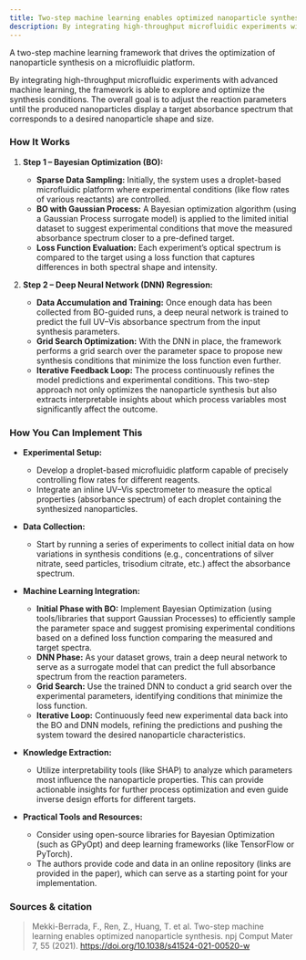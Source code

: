 ```yaml
---
title: Two-step machine learning enables optimized nanoparticle synthesis
description: By integrating high-throughput microfluidic experiments with advanced machine learning, the framework is able to explore and optimize the synthesis conditions.
---
```


A two-step machine learning framework that drives the optimization of nanoparticle synthesis on a microfluidic platform.

By integrating high-throughput microfluidic experiments with advanced machine learning, the framework is able to explore and optimize the synthesis conditions. The overall goal is to adjust the reaction parameters until the produced nanoparticles display a target absorbance spectrum that corresponds to a desired nanoparticle shape and size.  

### How It Works
1. **Step 1 – Bayesian Optimization (BO):**  
   - **Sparse Data Sampling:** Initially, the system uses a droplet-based microfluidic platform where experimental conditions (like flow rates of various reactants) are controlled.
   - **BO with Gaussian Process:** A Bayesian optimization algorithm (using a Gaussian Process surrogate model) is applied to the limited initial dataset to suggest experimental conditions that move the measured absorbance spectrum closer to a pre-defined target.
   - **Loss Function Evaluation:** Each experiment’s optical spectrum is compared to the target using a loss function that captures differences in both spectral shape and intensity.

2. **Step 2 – Deep Neural Network (DNN) Regression:**  
   - **Data Accumulation and Training:** Once enough data has been collected from BO-guided runs, a deep neural network is trained to predict the full UV–Vis absorbance spectrum from the input synthesis parameters.
   - **Grid Search Optimization:** With the DNN in place, the framework performs a grid search over the parameter space to propose new synthesis conditions that minimize the loss function even further.
   - **Iterative Feedback Loop:** The process continuously refines the model predictions and experimental conditions. This two-step approach not only optimizes the nanoparticle synthesis but also extracts interpretable insights about which process variables most significantly affect the outcome.

### How You Can Implement This
- **Experimental Setup:**  
  - Develop a droplet-based microfluidic platform capable of precisely controlling flow rates for different reagents.  
  - Integrate an inline UV–Vis spectrometer to measure the optical properties (absorbance spectrum) of each droplet containing the synthesized nanoparticles.

- **Data Collection:**  
  - Start by running a series of experiments to collect initial data on how variations in synthesis conditions (e.g., concentrations of silver nitrate, seed particles, trisodium citrate, etc.) affect the absorbance spectrum.

- **Machine Learning Integration:**  
  - **Initial Phase with BO:** Implement Bayesian Optimization (using tools/libraries that support Gaussian Processes) to efficiently sample the parameter space and suggest promising experimental conditions based on a defined loss function comparing the measured and target spectra.
  - **DNN Phase:** As your dataset grows, train a deep neural network to serve as a surrogate model that can predict the full absorbance spectrum from the reaction parameters.
  - **Grid Search:** Use the trained DNN to conduct a grid search over the experimental parameters, identifying conditions that minimize the loss function.
  - **Iterative Loop:** Continuously feed new experimental data back into the BO and DNN models, refining the predictions and pushing the system toward the desired nanoparticle characteristics.

- **Knowledge Extraction:**  
  - Utilize interpretability tools (like SHAP) to analyze which parameters most influence the nanoparticle properties. This can provide actionable insights for further process optimization and even guide inverse design efforts for different targets.

- **Practical Tools and Resources:**  
  - Consider using open-source libraries for Bayesian Optimization (such as GPyOpt) and deep learning frameworks (like TensorFlow or PyTorch).  
  - The authors provide code and data in an online repository (links are provided in the paper), which can serve as a starting point for your implementation.


### Sources & citation

> Mekki-Berrada, F., Ren, Z., Huang, T. et al. Two-step machine learning enables optimized nanoparticle synthesis. npj Comput Mater 7, 55 (2021). https://doi.org/10.1038/s41524-021-00520-w
